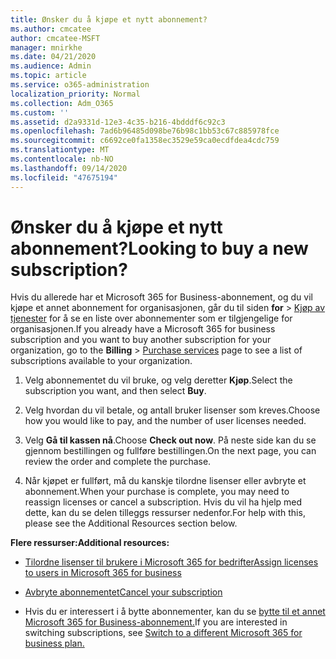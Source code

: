```yaml
---
title: Ønsker du å kjøpe et nytt abonnement?
ms.author: cmcatee
author: cmcatee-MSFT
manager: mnirkhe
ms.date: 04/21/2020
ms.audience: Admin
ms.topic: article
ms.service: o365-administration
localization_priority: Normal
ms.collection: Adm_O365
ms.custom: ''
ms.assetid: d2a9331d-12e3-4c35-b216-4bdddf6c92c3
ms.openlocfilehash: 7ad6b96485d098be76b98c1bb53c67c885978fce
ms.sourcegitcommit: c6692ce0fa1358ec3529e59ca0ecdfdea4cdc759
ms.translationtype: MT
ms.contentlocale: nb-NO
ms.lasthandoff: 09/14/2020
ms.locfileid: "47675194"
---
```

# <a name="looking-to-buy-a-new-subscription"></a><span data-ttu-id="79767-102">Ønsker du å kjøpe et nytt abonnement?</span><span class="sxs-lookup"><span data-stu-id="79767-102">Looking to buy a new subscription?</span></span>

<span data-ttu-id="79767-103">Hvis du allerede har et Microsoft 365 for Business-abonnement, og du vil kjøpe et annet abonnement for organisasjonen, går du til siden **for** \> [Kjøp av tjenester](https://go.microsoft.com/fwlink/p/?linkid=868433) for å se en liste over abonnementer som er tilgjengelige for organisasjonen.</span><span class="sxs-lookup"><span data-stu-id="79767-103">If you already have a Microsoft 365 for business subscription and you want to buy another subscription for your organization, go to the **Billing** \> [Purchase services](https://go.microsoft.com/fwlink/p/?linkid=868433) page to see a list of subscriptions available to your organization.</span></span>
 
1. <span data-ttu-id="79767-104">Velg abonnementet du vil bruke, og velg deretter **Kjøp**.</span><span class="sxs-lookup"><span data-stu-id="79767-104">Select the subscription you want, and then select **Buy**.</span></span>

2. <span data-ttu-id="79767-105">Velg hvordan du vil betale, og antall bruker lisenser som kreves.</span><span class="sxs-lookup"><span data-stu-id="79767-105">Choose how you would like to pay, and the number of user licenses needed.</span></span>

3. <span data-ttu-id="79767-106">Velg **Gå til kassen nå**.</span><span class="sxs-lookup"><span data-stu-id="79767-106">Choose **Check out now**.</span></span> <span data-ttu-id="79767-107">På neste side kan du se gjennom bestillingen og fullføre bestillingen.</span><span class="sxs-lookup"><span data-stu-id="79767-107">On the next page, you can review the order and complete the purchase.</span></span>

4. <span data-ttu-id="79767-108">Når kjøpet er fullført, må du kanskje tilordne lisenser eller avbryte et abonnement.</span><span class="sxs-lookup"><span data-stu-id="79767-108">When your purchase is complete, you may need to reassign licenses or cancel a subscription.</span></span> <span data-ttu-id="79767-109">Hvis du vil ha hjelp med dette, kan du se delen tilleggs ressurser nedenfor.</span><span class="sxs-lookup"><span data-stu-id="79767-109">For help with this, please see the Additional Resources section below.</span></span>

 <span data-ttu-id="79767-110">**Flere ressurser:**</span><span class="sxs-lookup"><span data-stu-id="79767-110">**Additional resources:**</span></span>
  
- [<span data-ttu-id="79767-111">Tilordne lisenser til brukere i Microsoft 365 for bedrifter</span><span class="sxs-lookup"><span data-stu-id="79767-111">Assign licenses to users in Microsoft 365 for business</span></span>](https://docs.microsoft.com/microsoft-365/admin/add-users/add-users)
    
- [<span data-ttu-id="79767-112">Avbryte abonnementet</span><span class="sxs-lookup"><span data-stu-id="79767-112">Cancel your subscription</span></span>](https://docs.microsoft.com/microsoft-365/commerce/subscriptions/cancel-your-subscription)
    
- <span data-ttu-id="79767-113">Hvis du er interessert i å bytte abonnementer, kan du se [bytte til et annet Microsoft 365 for Business-abonnement.](https://docs.microsoft.com/microsoft-365/commerce/subscriptions/switch-to-a-different-plan)</span><span class="sxs-lookup"><span data-stu-id="79767-113">If you are interested in switching subscriptions, see [Switch to a different Microsoft 365 for business plan.](https://docs.microsoft.com/microsoft-365/commerce/subscriptions/switch-to-a-different-plan)</span></span>